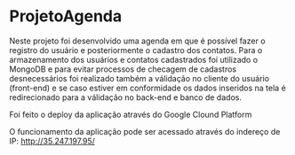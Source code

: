 # ProjetoAgenda
Neste projeto foi desenvolvido uma agenda em que é possível fazer o registro do usuário e posteriormente o cadastro dos contatos.  Para o armazenamento dos usuários e contatos cadastrados foi utilizado o MongoDB e para evitar processos de checagem de cadastros desnecessários foi realizado também a válidação no cliente do usuário (front-end) e se caso estiver em conformidade os dados inseridos na tela é redirecionado para a válidação no back-end e banco de dados.
 
Foi feito o deploy da aplicação através do Google Clound Platform

O funcionamento da aplicação pode ser acessado através do indereço de IP: http://35.247.197.95/
